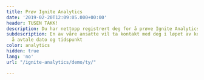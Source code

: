 ```yaml
---
title: Prøv Ignite Analytics
date: '2019-02-20T12:09:05.000+00:00'
header: TUSEN TAKK!
description: Du har nettopp registrert deg for å prøve Ignite Analytics
subdescription: En av våre ansatte vil ta kontakt med deg i løpet av kort tid for
  å avtale dato og tidspunkt
color: analytics
hidden: true
lang: 'no'
url: "/ignite-analytics/demo/ty/"

---
```

